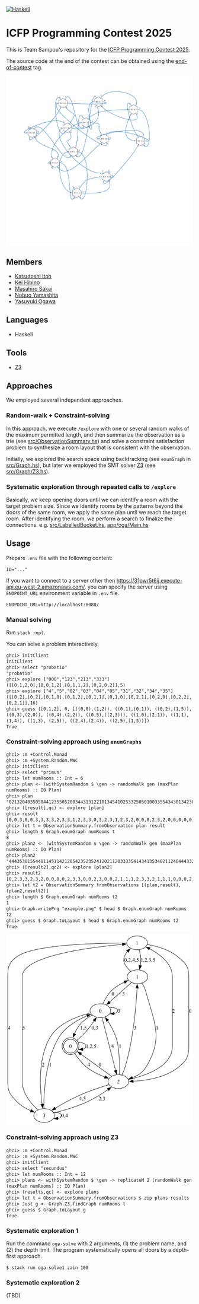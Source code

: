 [![Haskell](https://github.com/TeamSampou/icfpc2025/actions/workflows/haskell.yml/badge.svg)](https://github.com/TeamSampou/icfpc2025/actions/workflows/haskell.yml)

# ICFP Programming Contest 2025

This is Team Sampou's repository for the [ICFP Programming Contest 2025](http://icfpcontest2025.github.io/).

The source code at the end of the contest can be obtained using the [end-of-contest](https://github.com/TeamSampou/icfpc2025/tree/end-of-contest) tag.

![](banner.svg)

## Members

* [Katsutoshi Itoh](https://github.com/cutsea110)
* [Kei Hibino](https://github.com/khibino)
* [Masahiro Sakai](https://github.com/msakai)
* [Nobuo Yamashita](https://github.com/nobsun)
* [Yasuyuki Ogawa](https://github.com/oganet)

## Languages

* Haskell

## Tools

* [Z3](https://github.com/Z3Prover/z3)

## Approaches

We employed several independent approaches.

### Random-walk + Constraint-solving

In this approach, we execute `/explore` with one or several random walks of the maximum permitted length, and then summarize the observation as a trie (see [src/ObservationSummary.hs](src/ObservationSummary.hs)) and solve a constraint satisfaction problem to synthesize a room layout that is consistent with the observation.

Initially, we explored the search space using backtracking (see `enumGraph` in [src/Graph.hs](src/Graph.hs)), but later we employed the SMT solver [Z3](https://github.com/Z3Prover/z3) (see [src/Graph/Z3.hs](src/Graph/Z3.hs)).

### Systematic exploration through repeated calls to `/explore`

Basically, we keep opening doors until we can identify a room with the target problem size.
Since we identify rooms by the patterns beyond the doors of the same room, we apply the same plan until we reach the target room.
After identifying the room, we perform a search to finalize the connections.
e.g. [src/LabelledBucket.hs](src/LabelledBucket.hs), [app/oga/Main.hs](app/oga/Main.hs)

## Usage

Prepare `.env` file with the following content:

```
ID="..."
```

If you want to connect to a server other then https://31pwr5t6ij.execute-api.eu-west-2.amazonaws.com/, you can specify the server using `ENDPOINT_URL` environment variable in `.env` file.

```
ENDPOINT_URL=http://localhost:8080/
```

### Manual solving

Run `stack repl`.

You can solve a problem interactively.

```
ghci> initClient
initClient
ghci> select "probatio"
"probatio"
ghci> explore ["000","123","213","333"]
([[0,1,2,0],[0,0,1,2],[0,1,1,2],[0,2,0,2]],5)
ghci> explore ["4","5","02","03","04","05","31","32","34","35"]
([[0,2],[0,2],[0,1,0],[0,1,2],[0,1,1],[0,1,0],[0,2,1],[0,2,0],[0,2,2],[0,2,1]],16)
ghci> guess ([0,1,2], 0, [((0,0),(1,2)), ((0,1),(0,1)), ((0,2),(1,5)), ((0,3),(2,0)), ((0,4),(2,2)), ((0,5),((2,3))), ((1,0),(2,1)), ((1,1),(1,4)), ((1,3), (2,5)), ((2,4),(2,4)), ((2,5),(1,3))])
True
```

### Constraint-solving approach using `enumGraphs`

```
ghci> :m +Control.Monad
ghci> :m +System.Random.MWC
ghci> initClient
ghci> select "primus"
ghci> let numRooms :: Int = 6
ghci> plan <- (withSystemRandom $ \gen -> randomWalk gen (maxPlan numRooms) :: IO Plan)
ghci> plan
"021320403505044123550520034431312210134541025332505010033554343013423011254052531011533004340304253205132534"
ghci> ([result],qc) <- explore [plan]
ghci> result
[0,0,3,0,0,3,3,3,3,2,3,3,1,2,3,3,0,3,2,3,1,2,3,2,0,0,0,2,3,2,0,0,0,0,0,0,0,0,0,2,3,3,0,1,1,1,0,0,3,1,2,3,3,0,1,1,1,0,0,0,2,1,1,1,1,1,0,2,1,1,1,1,2,1,1,1,2,3,2,3,2,0,1,2,0,0,0,0,1,1,3,2,3,3,2,0,2,1,1,0,3,3,1,1,0,3,1,1,1]
ghci> let t = ObservationSummary.fromObservation plan result
ghci> length $ Graph.enumGraph numRooms t
8
ghci> plan2 <- (withSystemRandom $ \gen -> randomWalk gen (maxPlan numRooms) :: IO Plan)
ghci> plan2
"444353015544011451142120542352352412021120333354143413534021124044433230143221233515203430144335244212214453"
ghci> ([result2],qc2) <- explore [plan2]
ghci> result2
[0,2,3,3,2,3,2,0,0,0,0,2,3,3,0,0,2,3,0,0,2,1,1,1,2,3,3,2,1,1,1,0,0,0,2,0,3,3,2,0,0,0,0,0,0,0,0,0,2,0,2,1,1,1,0,0,0,2,0,0,0,0,0,2,0,2,3,3,2,1,1,1,1,1,1,1,1,1,2,1,1,0,0,0,0,0,0,0,2,1,1,1,1,3,2,1,1,1,1,3,2,0,3,2,0,2,3,1,1]
ghci> let t2 = ObservationSummary.fromObservations [(plan,result), (plan2,result2)]
ghci> length $ Graph.enumGraph numRooms t2
1
ghci> Graph.writePng "example.png" $ head $ Graph.enumGraph numRooms t2
ghci> guess $ Graph.toLayout $ head $ Graph.enumGraph numRooms t2
True
```

![The example.png saved above](solutions/primus/example.png)

### Constraint-solving approach using Z3

```
ghci> :m +Control.Monad
ghci> :m +System.Random.MWC
ghci> initClient
ghci> select "secundus"
ghci> let numRooms :: Int = 12
ghci> plans <- withSystemRandom $ \gen -> replicateM 2 (randomWalk gen (maxPlan numRooms) :: IO Plan)
ghci> (results,qc) <- explore plans
ghci> let t = ObservationSummary.fromObservations $ zip plans results
ghci> Just g <- Graph.Z3.findGraph numRooms t
ghci> guess $ Graph.toLayout g
True
```

### Systematic exploration 1

Run the command `oga-solve` with 2 arguments, (1) the problem name, and (2) the depth limit. The program systematically opens all doors by a depth-first approach.

```
$ stack run oga-solve1 zain 100
```

### Systematic exploration 2

(TBD)

